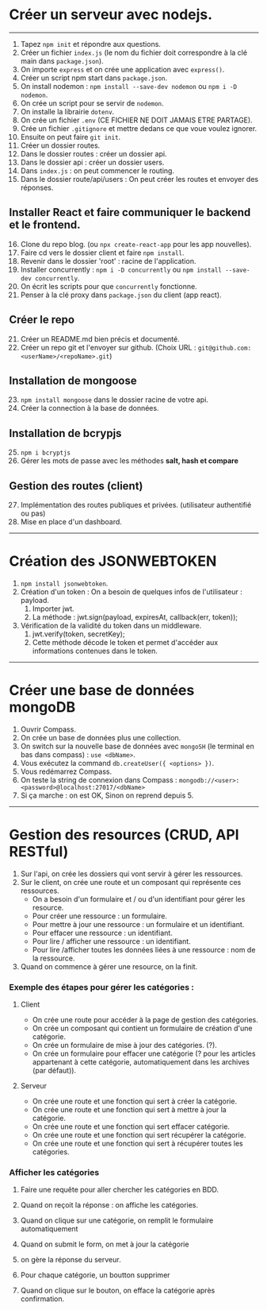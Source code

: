 # Créer un serveur avec nodejs.

---

1. Tapez `npm init` et répondre aux questions.
2. Créer un fichier `index.js` (le nom du fichier doit correspondre à la clé main dans `package.json`).
3. On importe `express` et on crée une application avec `express()`.
4. Créer un script npm start dans `package.json`.
5. On install nodemon : `npm install --save-dev nodemon` ou `npm i -D nodemon`.
6. On crée un script pour se servir de `nodemon`.
7. On installe la librairie `dotenv`.
8. On crée un fichier `.env` (CE FICHIER NE DOIT JAMAIS ETRE PARTAGE).
9. Crée un fichier `.gitignore` et mettre dedans ce que voue voulez ignorer.
10. Ensuite on peut faire `git init`.
11. Créer un dossier routes.
12. Dans le dossier routes : créer un dossier api.
13. Dans le dossier api : créer un dossier users.
14. Dans `index.js` : on peut commencer le routing.
15. Dans le dossier route/api/users : On peut créer les routes et envoyer des réponses.
    
## Installer React et faire communiquer le backend et le frontend.

16. Clone du repo blog. (ou `npx create-react-app` pour les app nouvelles).
17. Faire cd vers le dossier client et faire `npm install`.
18. Revenir dans le dossier 'root' : racine de l'application.
18. Installer concurrently : `npm i -D concurrently` ou `npm install --save-dev concurrently`.
19. On écrit les scripts pour que `concurrently` fonctionne.
20. Penser à la clé proxy dans `package.json` du client (app react).
    
## Créer le repo

21. Créer un README.md bien précis et documenté.
22. Créer un repo git et l'envoyer sur github. (Choix URL : `git@github.com:<userName>/<repoName>.git`)


## Installation de mongoose
23. `npm install mongoose` dans le dossier racine de votre api.
24. Créer la connection à la base de données.

## Installation de bcrypjs
25. `npm i bcryptjs`
26. Gérer les mots de passe avec les méthodes **salt, hash et compare**

## Gestion des routes (client)
27. Implémentation des routes publiques et privées. (utilisateur authentifié ou pas)
28. Mise en place d'un dashboard.

---

# Création des JSONWEBTOKEN
1. `npm install jsonwebtoken`.
2. Création d'un token : On a besoin de quelques infos de l'utilisateur : payload.
    1. Importer jwt.
    2. La méthode : jwt.sign(payload, expiresAt, callback(err, token));
3. Vérification de la validité du token dans un middleware.
    1. jwt.verify(token, secretKey);
    2. Cette méthode décode le token et permet d'accéder aux informations contenues dans le token.

---

# Créer une base de données mongoDB
1. Ouvrir Compass.
2. On crée un base de données plus une collection.
3. On switch sur la nouvelle base de données avec `mongoSH` (le terminal en bas dans compass) : `use <dbName>`.
4. Vous exécutez la command `db.createUser({ <options> })`.
5. Vous redémarrez Compass.
6. On teste la string de connexion dans Compass : `mongodb://<user>:<password>@localhost:27017/<dbName>`
7. Si ça marche : on est OK, Sinon on reprend depuis 5.

---

# Gestion des resources (CRUD, API RESTful)
1. Sur l'api, on crée les dossiers qui vont servir à gérer les ressources.
2. Sur le client, on crée une route et un composant qui représente ces ressources.
   - On a besoin d'un formulaire et / ou d'un identifiant pour gérer les resource.
   - Pour créer une ressource : un formulaire.
   - Pour mettre à jour une ressource : un formulaire et un identifiant.
   - Pour effacer une ressource : un identifiant.
   - Pour lire / afficher une ressource : un identifiant.
   - Pour lire /afficher toutes les données liées à une ressource : nom de la ressource.
3. Quand on commence à gérer une resource, on la finit.



### Exemple des étapes pour gérer les catégories :
1. Client
   - On crée une route pour accéder à la page de gestion des catégories.
   - On crée un composant qui contient un formulaire de création d'une catégorie.
   - On crée un formulaire de mise à jour des catégories. (?).
   - On crée un formulaire pour effacer une catégorie (? pour les articles appartenant à cette catégorie, automatiquement dans les archives (par défaut)).

2. Serveur
   - On crée une route et une fonction qui sert à créer la catégorie.
   - On crée une route et une fonction qui sert à mettre à jour la catégorie.
   - On crée une route et une fonction qui sert effacer catégorie.
   - On crée une route et une fonction qui sert récupérer la catégorie.
   - On crée une route et une fonction qui sert à récupérer toutes les catégories.



### Afficher les catégories

1. Faire une requête pour aller chercher les catégories en BDD.
2. Quand on reçoit la réponse : on affiche les catégories.
3. Quand on clique sur une catégorie, on remplit le formulaire automatiquement
4. Quand on submit le form, on met à jour la catégorie
5. on gère la réponse du serveur.




1. Pour chaque catégorie, un boutton supprimer
2. Quand on clique sur le bouton, on efface la catégorie après confirmation.
